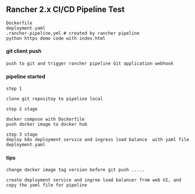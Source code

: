 ## Rancher 2.x CI/CD Pipeline Test

    Dockerfile
    deployment.yaml
    .rancher-pipeline,yml # created by rancher pipeline
    python https demo code with index.html
    
#### git client push    
    push to git and trigger rancher pipeline Git application webhook
    
#### pipeline started 
    
    step 1
    
    clone git repositoy to pipeline local
    
    step 2 stage
    
    docker compose with Dockerfile
    push docker image to docker hub
    
    step 3 stage
    deploy k8s deployment service and ingress load balance  with yaml file deployment.yaml

#### tips
    change docker image tag version before git push .....
    
    create deployment service and ingree load balancer from web UI, and copy the yaml file for pipeline
      

    
    